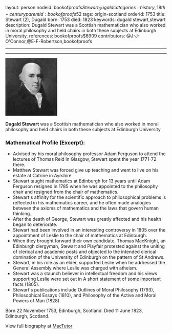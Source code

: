 layout: person
nodeid: bookofproofs$Stewart_Dugald
categories: history,18th-century
parentid: bookofproofs$52
tags: origin-scotland
orderid: 1753
title: Stewart (2), Dugald
born: 1753
died: 1823
keywords: dugald stewart,stewart
description: Dugald Stewart was a Scottish mathematician who also worked in moral philosophy and held chairs in both these subjects at Edinburgh University.
references: bookofproofs$6909
contributors: @J-J-O'Connor,@E-F-Robertson,bookofproofs

---



---

![Stewart_Dugald.jpg](https://github.com/bookofproofs/bookofproofs.github.io/blob/main/_sources/_assets/images/portraits/Stewart_Dugald.jpg?raw=true)

**Dugald Stewart** was a Scottish mathematician who also worked in moral philosophy and held chairs in both these subjects at Edinburgh University.

### Mathematical Profile (Excerpt):
* Advised by his moral philosophy professor Adam Ferguson to attend the lectures of Thomas Reid in Glasgow, Stewart spent the year 1771-72 there.
* Matthew Stewart was forced give up teaching and went to live on his estate at Catrine in Ayrshire.
* Stewart taught mathematics at Edinburgh for 13 years until Adam Ferguson resigned in 1785 when he was appointed to the philosophy chair and resigned from the chair of mathematics.
* Stewart's affinity for the scientific approach to philosophical problems is reflected in his mathematics career, and he often made analogies between the axioms of mathematics and the laws that govern human thinking.
* After the death of George, Stewart was greatly affected and his health began to deteriorate.
* Stewart had been involved in an interesting controversy in 1805 over the appointment of Leslie to the chair of mathematics at Edinburgh.
* When they brought forward their own candidate, Thomas MacKnight, an Edinburgh clergyman, Stewart and Playfair protested against the uniting of clerical and academic posts and objected to the intended clerical domination of the University of Edinburgh on the pattern of St Andrews.
* Stewart, in his role as an elder, supported Leslie when he addressed the General Assembly where Leslie was charged with atheism.
* Stewart was a staunch believer in intellectual freedom and his views supporting Leslie were set out in A short statement of some important facts (1805).
* Stewart's publications include Outlines of Moral Philosophy (1793), Philosophical Essays (1810), and Philosophy of the Active and Moral Powers of Man (1828).

Born 22 November 1753, Edinburgh, Scotland. Died 11 June 1823, Edinburgh, Scotland.

View full biography at [MacTutor](https://mathshistory.st-andrews.ac.uk/Biographies/Stewart_Dugald/)
